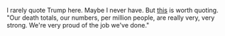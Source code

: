 I rarely quote Trump here. Maybe I never have. But <a href="https://twitter.com/American_Bridge/status/1255975047308759040">this</a> is worth quoting. "Our death totals, our numbers, per million people, are really very, very strong. We're very proud of the job we've done."  
